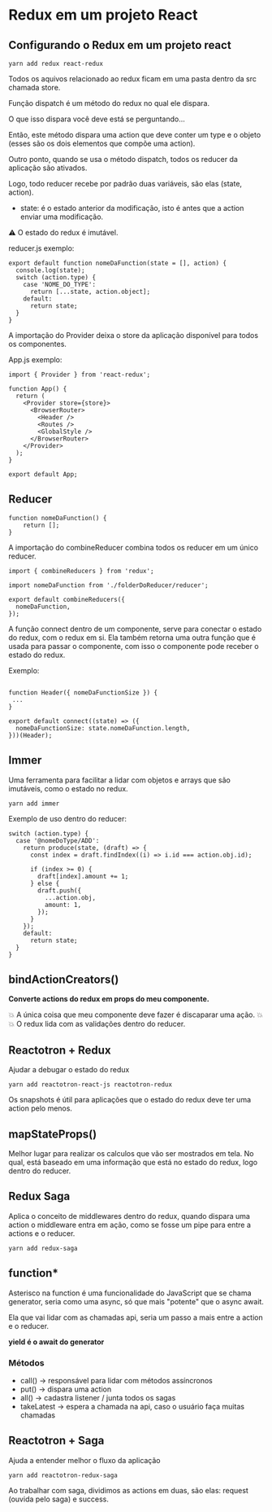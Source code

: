 # Redux em um projeto React

## Configurando o Redux em um projeto react

``yarn add redux react-redux``

Todos os aquivos relacionado ao redux ficam em uma pasta dentro da src chamada store.

Função dispatch é um método do redux no qual ele dispara.

O que isso dispara você deve está se perguntando...

Então, este método dispara uma action que deve conter um type e o objeto 
(esses são os dois elementos que compõe uma action).

Outro ponto, quando se usa o método dispatch, todos os reducer da aplicação são
ativados.

Logo, todo reducer recebe por padrão duas variáveis, são elas (state, action).

* state: é o estado anterior da modificação, isto é antes que a action enviar uma modificação.

:warning: O estado do redux é imutável.

reducer.js exemplo: 

```
export default function nomeDaFunction(state = [], action) {
  console.log(state);
  switch (action.type) {
    case 'NOME_DO_TYPE':
      return [...state, action.object];
    default:
      return state;
  }
}

```

A importação do Provider deixa o store da aplicação disponível para todos os
componentes.

App.js exemplo:

```
import { Provider } from 'react-redux';

function App() {
  return (
    <Provider store={store}>
      <BrowserRouter>
        <Header />
        <Routes />
        <GlobalStyle />
      </BrowserRouter>
    </Provider>
  );
}

export default App;

```

## Reducer

```
function nomeDaFunction() {
    return [];
}

```
A importação do  combineReducer combina todos os reducer em um único reducer.

```
import { combineReducers } from 'redux';

import nomeDaFunction from './folderDoReducer/reducer';

export default combineReducers({
  nomeDaFunction,
});

```

A função connect dentro de um componente, serve para conectar o estado do redux,
com o redux em si. Ela também retorna uma outra função que é usada para passar 
o componente, com isso o componente pode receber o estado do redux.

Exemplo:

```

function Header({ nomeDaFunctionSize }) {
 ...   
}

export default connect((state) => ({
  nomeDaFunctionSize: state.nomeDaFunction.length,
}))(Header);

```

## Immer

Uma ferramenta para facilitar a lidar com objetos e arrays que são imutáveis, 
como o estado no redux.

``yarn add immer``

Exemplo de uso dentro do reducer:

```
switch (action.type) {
  case '@nomeDoType/ADD':
    return produce(state, (draft) => {
      const index = draft.findIndex((i) => i.id === action.obj.id);

      if (index >= 0) {
        draft[index].amount += 1;
      } else {
        draft.push({
          ...action.obj,
          amount: 1,
        });
      }
    });
    default:
      return state;
  }
}
```

## bindActionCreators()

**Converte actions do redux em props do meu componente.**

:collision: A única coisa que meu componente deve fazer é discaparar uma ação.
:collision: :collision: O redux lida com as validações dentro do reducer.

## Reactotron + Redux

Ajudar a debugar o estado do redux

``yarn add reactotron-react-js reactotron-redux``

Os snapshots é útil para aplicações que o estado do redux deve ter uma action pelo menos.


## mapStateProps()

Melhor lugar para realizar os calculos que vão ser mostrados em tela. No qual, está baseado em
uma informação que está no estado do redux, logo dentro do reducer. 

## Redux Saga

Aplica o conceito de middlewares dentro do redux, quando dispara uma action o middleware entra em ação,
como se fosse um pipe para entre a actions e o reducer.

``yarn add redux-saga``

## function*

Asterisco na function é uma funcionalidade do JavaScript que se chama generator, seria como uma async, só que mais 
"potente" que o async await.

Ela que vai lidar com as chamadas api, seria um passo a mais entre a action e o reducer.

**yield é o await do generator**

### Métodos

* call() -> responsável para lidar com métodos assíncronos
* put() -> dispara uma action
* all() -> cadastra listener / junta todos os sagas
* takeLatest -> espera a chamada na api, caso o usuário faça muitas chamadas

## Reactotron + Saga

Ajuda a entender melhor o fluxo da aplicação

``yarn add reactotron-redux-saga``

Ao trabalhar com saga, dividimos as actions em duas, são elas: request (ouvida pelo saga) e success.

